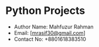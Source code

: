# Python Projects
* Author Name: Mahfuzur Rahman
* Email: [mrasif30@gmail.com]
* Contact No: +8801618383510
